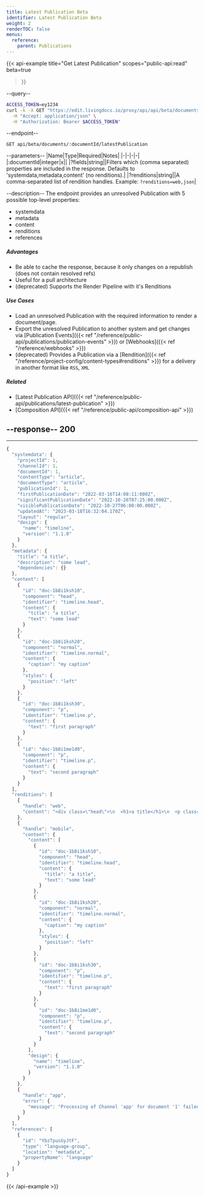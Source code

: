 ```yaml
---
title: Latest Publication Beta
identifier: Latest Publication Beta
weight: 2
renderTOC: false
menus:
  reference:
    parent: Publications
---
```


{{< api-example
  title="Get Latest Publication"
  scopes="public-api:read"
  beta=true
>}}

--query--

```bash
ACCESS_TOKEN=ey1234
curl -k -X GET "https://edit.livingdocs.io/proxy/api/api/beta/documents/:documentId/latestPublication" \
  -H "Accept: application/json" \
  -H "Authorization: Bearer $ACCESS_TOKEN"
```

--endpoint--
```
GET api/beta/documents/:documentId/latestPublication
```

--parameters--
|Name|Type|Required|Notes|
|-|-|-|-|
|:documentId|integer|x||
|?fields|string||Filters which (comma separated) properties are included in the response. Defaults to 'systemdata,metadata,content' (no renditions).|
|?renditions|string||A comma-separated list of rendition handles. Example: `?renditions=web,json`|

--description--
The endpoint provides an unresolved Publication with 5 possible top-level properties:
- systemdata
- metadata
- content
- renditions
- references

##### Advantages

- Be able to cache the response, because it only changes on a republish (does not contain resolved refs)
- Useful for a pull architecture
- (deprecated) Supports the Render Pipeline with it's Renditions


##### Use Cases

- Load an unresolved Publication with the required information to render a document/page.
- Export the unresolved Publication to another system and get changes via [Publication Events]({{< ref "/reference/public-api/publications/publication-events" >}}) or [Webhooks]({{< ref "/reference/webhooks" >}})
- (deprecated) Provides a Publication via a [Rendition]({{< ref "/reference/project-config/content-types#renditions" >}}) for a delivery in another format like `RSS`, `XML`

##### Related

- [Latest Publication API]({{< ref "/reference/public-api/publications/latest-publication" >}})
- [Composition API]({{< ref "/reference/public-api/composition-api" >}})

--response--
200
---
---
```js
{
  "systemdata": {
    "projectId": 1,
    "channelId": 1,
    "documentId": 1,
    "contentType": "article",
    "documentType": "article",
    "publicationId": 1,
    "firstPublicationDate": "2022-03-16T14:08:11:000Z",
    "significantPublicationDate": "2022-10-26T07:25:00.000Z",
    "visiblePublicationDate": "2022-10-27T06:00:00.000Z",
    "updatedAt": "2023-03-18T16:32:04.170Z",
    "layout": "regular",
    "design": {
      "name": "timeline",
      "version": "1.1.0"
    }
  },
  "metadata": {
    "title": "a title",
    "description": "some lead",
    "dependencies": {}
  },
  "content": [
    {
      "id": "doc-1b8i1ksh10",
      "component": "head",
      "identifier": "timeline.head",
      "content": {
        "title": "a title",
        "text": "some lead"
      }
    },
    {
      "id": "doc-1b8i1ksh20",
      "component": "normal",
      "identifier": "timeline.normal",
      "content": {
        "caption": "my caption"
      },
      "styles": {
        "position": "left"
      }
    },
    {
      "id": "doc-1b8i1ksh30",
      "component": "p",
      "identifier": "timeline.p",
      "content": {
        "text": "first paragraph"
      }
    },
    {
      "id": "doc-1b8i1me1d0",
      "component": "p",
      "identifier": "timeline.p",
      "content": {
        "text": "second paragraph"
      }
    }
  ],
  "renditions": [
    {
      "handle": "web",
      "content": "<div class=\"head\">\n  <h1>a title</h1>\n  <p class=\"lead\">some lead</p>\n</div>\n<figure class=\"aspect-ratio left\">\n  <img class=\"doc-image-empty\" src=\"data:image/svg+xml;charset=UTF-8,…\">\n  <figcaption>my caption</figcaption>\n</figure>\n<p>first paragraph</p>\n<p>second</p>\n<p> and third one. :)</p>"
    },
    {
      "handle": "mobile",
      "content": {
        "content": [
          {
            "id": "doc-1b8i1ksh10",
            "component": "head",
            "identifier": "timeline.head",
            "content": {
              "title": "a title",
              "text": "some lead"
            }
          },
          {
            "id": "doc-1b8i1ksh20",
            "component": "normal",
            "identifier": "timeline.normal",
            "content": {
              "caption": "my caption"
            },
            "styles": {
              "position": "left"
            }
          },
          {
            "id": "doc-1b8i1ksh30",
            "component": "p",
            "identifier": "timeline.p",
            "content": {
              "text": "first paragraph"
            }
          },
          {
            "id": "doc-1b8i1me1d0",
            "component": "p",
            "identifier": "timeline.p",
            "content": {
              "text": "second paragraph"
            }
          }
        ],
        "design": {
          "name": "timeline",
          "version": "1.1.0"
        }
      }
    },
    {
      "handle": "app",
      "error": {
        "message": "Processing of Channel 'app' for document '1' failed. Detailed error message…"
      }
    }
  ],
  "references": [
    {
      "id": "YbzTpusGyJtF",
      "type": "language-group",
      "location": "metadata",
      "propertyName": "language"
    }
  ]
}
```

{{< /api-example >}}
